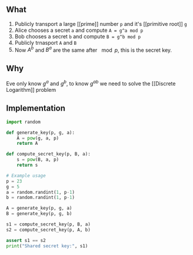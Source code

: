 ## What
1. Publicly transport a large [[prime]] number `p` and it's [[primitive root]] `g`
2. Alice chooses a secret `a` and compute `A = g^a mod p`
3. Bob chooses a secret `b` and compute `B = g^b mod p`
4. Publicly trnasport `A` and `B`
5. Now $A^b$ and $B^a$ are the same after $\mod p$, this is the secret key.

## Why
Eve only know $g^a$ and $g^b$, to know $g^{ab}$ we need to solve the [[Discrete Logarithm]] problem

## Implementation
```python
import random

def generate_key(p, g, a):
    A = pow(g, a, p)
    return A

def compute_secret_key(p, B, a):
    s = pow(B, a, p)
    return s

# Example usage
p = 23
g = 5
a = random.randint(1, p-1)
b = random.randint(1, p-1)

A = generate_key(p, g, a)
B = generate_key(p, g, b)

s1 = compute_secret_key(p, B, a)
s2 = compute_secret_key(p, A, b)

assert s1 == s2
print("Shared secret key:", s1)
```
